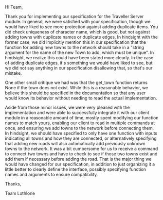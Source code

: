 Hi Team,

Thank you for implementing our specification for the Traveller Server module. In general, we were satisfied with your specification, though we would have liked to see more protection against adding duplicate items. You did check uniqueness of character name, which is good, but not against adding towns with duplicate names or duplicate edges. In hindsight with the former case, we did implicitly mention this in our specification that the function for adding new towns to the network should take in a "string argument for the name of the new Town to add, which must be unique". In hindsight, we realize this could have been stated more clearly. In the case of adding duplicate edges, it's something we would have liked to see, but we did not say anything in our specification disallowing that, so that's our mistake.

One other small critique we had was that the get_town function returns None if the town does not exist. While this is a reasonable behavior, we believe this should be specified in the documentation so that any user would know its behavior without needing to read the actual implementation.

Aside from those minor issues, we were very pleased with the implementation and were able to successfully integrate it with our client module in a reasonable amount of time, mostly spent modifying our function names to match yours, enabling our client to read in multiple commands at once, and ensuring we add towns to the network before connecting them. In hindsight, we should have specified to only have one function with inputs indicating all towns and how they are connected, or alternatively specifying that adding new roads will also automatically add previously unknown towns to the network. It was a bit cumbersome for us to receive a command to connect two towns and have to check to see if those two towns exist and add them if necessary before adding the road. That is the major thing we would have changed for our specification, in addition to just organizing it a little better to clearly define the interface, possibly specifying function names and arguments to ensure compatibility.

Thanks,

Team Lothlone